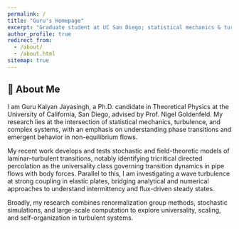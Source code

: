 ```yaml
---
permalink: /
title: "Guru's Homepage"
excerpt: "Graduate student at UC San Diego; statistical mechanics & turbulence."
author_profile: true
redirect_from:
  - /about/
  - /about.html
sitemap: true
---
```

## 👋 About Me

I am Guru Kalyan Jayasingh, a Ph.D. candidate in Theoretical Physics at the University of California, San Diego, advised by Prof. Nigel Goldenfeld. My research lies at the intersection of statistical mechanics, turbulence, and complex systems, with an emphasis on understanding phase transitions and emergent behavior in non-equilibrium flows.



My recent work develops and tests stochastic and field-theoretic models of laminar–turbulent transitions, notably identifying tricritical directed percolation as the universality class governing transition dynamics in pipe flows with body forces. Parallel to this, I am investigating a wave turbulence at strong coupling in elastic plates, bridging analytical and numerical approaches to understand intermittency and flux-driven steady states.



Broadly, my research combines renormalization group methods, stochastic simulations, and large-scale computation to explore universality, scaling, and self-organization in turbulent systems.





<!--
m **Guru Kalyan Jayasingh**, a PhD candidate in Theoretical Physics at UC San Diego, working with **Prof. Nigel Goldenfeld** on the statistical mechanics of turbulence.

My research focuses on phase transitions and emergent phenomena in non-equilibrium systems, spanning topics like transition to turbulence in shear flows, spontaneous stochasticity, and wave turbulence.



Beyond physics, I’m deeply interested in the computational side of complex systems — building stochastic simulations, field-theoretic models, and machine learning pipelines to uncover universal behavior in turbulence and pattern formation.

------

### 🔬 Academic Interests

- Turbulence & Statistical Mechanics
- Renormalization group 
- Nonlinear Dynamics & Critical Phenomena
- Computational Physics (C++, Python, Julia)
- Machine Learning & Quantitative Modeling
-->




